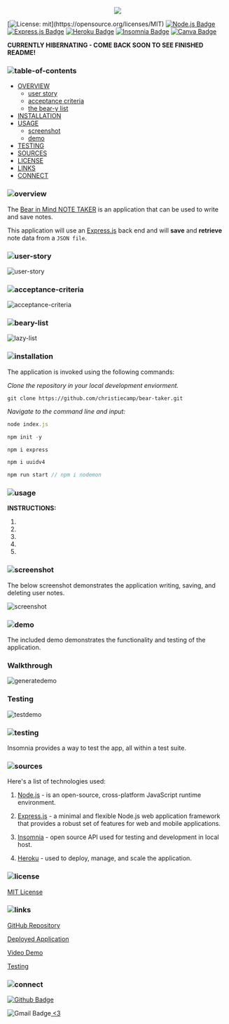 <p align="center">
<img src="./bear-necessities/logo.png"/>
</p>

[![License: mit](https://img.shields.io/badge/license-mit-pink?)](https://opensource.org/licenses/MIT)
[![Node.js Badge](https://img.shields.io/badge/node-brown?logo=nodedotjs&logoColor=fff&style=flat)](https://nodejs.org/en)
[![Express.js Badge](https://img.shields.io/badge/express-brown.svg?&logo=Express&logoColor=white)](https://expressjs.com/)
[![Heroku Badge](https://img.shields.io/badge/heroku-lightgrey.svg?&logo=Heroku&logoColor=white)](https://heroku.com/)
[![Insomnia Badge](https://img.shields.io/badge/insomnia-lightgrey.svg?&logo=Insomnia&logoColor=white)](https://canva.com/) 
[![Canva Badge](https://img.shields.io/badge/canva-hotpink.svg?&logo=Canva&logoColor=white)](https://canva.com/) 


**CURRENTLY HIBERNATING - COME BACK SOON TO SEE FINISHED README!** 

### ![table-of-contents](./bear-necessities/toc.png)

  - [OVERVIEW](#overview)
    - [user story](#user-story)
    - [acceptance criteria](#acceptance-criteria)
    - [the bear-y list](#beary-list)
  - [INSTALLATION](#installation)
  - [USAGE](#usage)
    - [screenshot](#screenshot)
    - [demo](#demo)
  - [TESTING](#testing)
  - [SOURCES](#sources)
  - [LICENSE](#license)
  - [LINKS](#links)
  - [CONNECT](#connect)



### ![overview](./bear-necessities/1.png)
The [Bear in Mind NOTE TAKER]() is an application that can be used to write and save notes.

This application will use an [Express.js](https://expressjs.com) back end and will **save** and **retrieve** note data from a `JSON file`.

### ![user-story](./bear-necessities/9.png)
![user-story](./bear-necessities/user-story.png)

### ![acceptance-criteria](./bear-necessities/10.png)
![acceptance-criteria](./bear-necessities/acceptance-criteria.png)

### ![beary-list](./bear-necessities/11.png)
![lazy-list](./bear-necessities/beary-list.png)


### ![installation](./bear-necessities/2.png)

The application is invoked using the following commands:

*Clone the repository in your local development enviorment.*

```
git clone https://github.com/christiecamp/bear-taker.git
```

*Navigate to the command line and input:*

```javascript
node index.js
```
```javascript
npm init -y
```
```javascript
npm i express
```
```javascript
npm i uuidv4
```
```javascript
npm run start // npm i nodemon
```

### ![usage](./bear-necessities/3.png)

**INSTRUCTIONS:**

1. 
2. 
3. 
3. 
4. 


### ![screenshot](./bear-necessities/12.png)

The below screenshot demonstrates the application writing, saving, and deleting user notes.

![screenshot]()


### ![demo](./bear-necessities/13.png)

The included demo demonstrates the functionality and testing of the application.

### Walkthrough

![generatedemo]()

### Testing

![testdemo]()


### ![testing](./bear-necessities/8.png)

Insomnia provides a way to test the app, all within a test suite.


### ![sources](./bear-necessities/4.png)

Here's a list of technologies used:

1. [Node.js]() - is an open-source, cross-platform JavaScript runtime environment.

2. [Express.js]((https://expressjs.com)) - a minimal and flexible Node.js web application framework that provides a robust set of features for web and mobile applications.

3. [Insomnia](https://insomnia.rest/) - open source API used for testing and development in local host.

3. [Heroku](https://heroku.com) - used to deploy, manage, and scale the application.



### ![license](./bear-necessities/5.png)

 [MIT License](./LICENSE)


### ![links](./bear-necessities/6.png)

[GitHub Repository](https://github.com/christiecamp/bear-taker)

[Deployed Application](https://bear-taker-5e98aabde130.herokuapp.com/)

[Video Demo]()

[Testing]()


### ![connect](./bear-necessities/7.png)

[![Github Badge](https://img.shields.io/badge/christiecamp-pink.svg?&logo=Github&logoColor=white)](https://github.com/christiecamp) 

![Gmail Badge](https://img.shields.io/badge/-pink.svg?&logo=Gmail&logoColor=white)<a href = "mailto:abc@example.com?subject = Feedback&body = Message"> <3 </a>


<!-- <a href="https://www.christiecamp.com"><img height="250px" src ="./assets/branding/lazy-logo.png"></a> -->

  